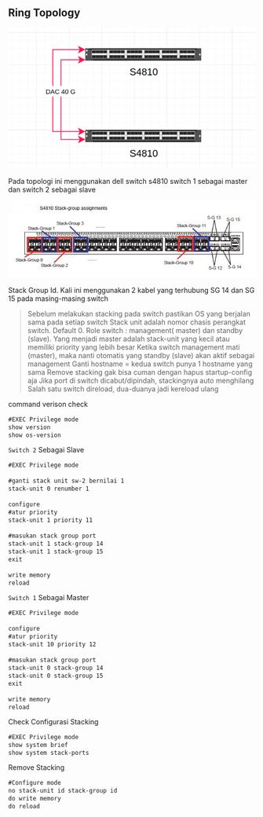 ## Ring Topology

![ring-topology](./ring-topology.png)

Pada topologi ini menggunakan dell switch s4810 switch 1 sebagai master dan switch 2 sebagai slave

![ring-topology](./stack-group-dell-sw.jpeg)

Stack Group Id. Kali ini menggunakan 2 kabel yang terhubung SG 14 dan SG 15 pada masing-masing switch

> Sebelum melakukan stacking pada switch pastikan OS yang berjalan sama pada setiap switch
> Stack unit adalah nomor chasis perangkat switch. Default 0.
> Role switch : management( master) dan standby (slave).
> Yang menjadi master adalah stack-unit yang kecil atau memiliki priority yang lebih besar
> Ketika switch management mati (master), maka nanti otomatis yang standby (slave) akan aktif sebagai management
> Ganti hostname = kedua switch punya 1 hostname yang sama
> Remove stacking gak bisa cuman dengan hapus startup-config aja
> Jika port di switch dicabut/dipindah, stackingnya auto menghilang
> Salah satu switch direload, dua-duanya jadi kereload ulang

command verison check

```
#EXEC Privilege mode
show version
show os-version
```

`Switch 2` Sebagai Slave

```
#EXEC Privilege mode

#ganti stack unit sw-2 bernilai 1
stack-unit 0 renumber 1

configure
#atur priority
stack-unit 1 priority 11

#masukan stack group port
stack-unit 1 stack-group 14
stack-unit 1 stack-group 15
exit

write memory
reload

```

`Switch 1` Sebagai Master

```
#EXEC Privilege mode

configure
#atur priority
stack-unit 10 priority 12

#masukan stack group port
stack-unit 0 stack-group 14
stack-unit 0 stack-group 15
exit

write memory
reload
```

Check Configurasi Stacking

```
#EXEC Privilege mode
show system brief
show system stack-ports

```

Remove Stacking

```
#Configure mode
no stack-unit id stack-group id
do write memory
do reload
```
